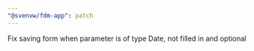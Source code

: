 ```yaml
---
"@svenvw/fdm-app": patch
---
```


Fix saving form when parameter is of type Date, not filled in and optional
